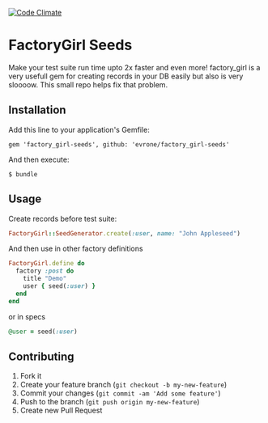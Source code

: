 [![Code Climate](https://codeclimate.com/github/evrone/factory_girl-seeds.png)](https://codeclimate.com/github/evrone/factory_girl-seeds)

# FactoryGirl Seeds

Make your test suite run time upto 2x faster and even more! factory_girl is a very usefull gem
for creating records in your DB easily but also is very sloooow. This small repo helps fix that problem.

## Installation

Add this line to your application's Gemfile:

    gem 'factory_girl-seeds', github: 'evrone/factory_girl-seeds'

And then execute:

    $ bundle

## Usage

Create records before test suite:

```ruby
FactoryGirl::SeedGenerator.create(:user, name: "John Appleseed")
```

And then use in other factory definitions

```ruby
FactoryGirl.define do
  factory :post do
    title "Demo"
    user { seed(:user) }
  end
end
```

or in specs

```ruby
@user = seed(:user)
```

## Contributing

1. Fork it
2. Create your feature branch (`git checkout -b my-new-feature`)
3. Commit your changes (`git commit -am 'Add some feature'`)
4. Push to the branch (`git push origin my-new-feature`)
5. Create new Pull Request
